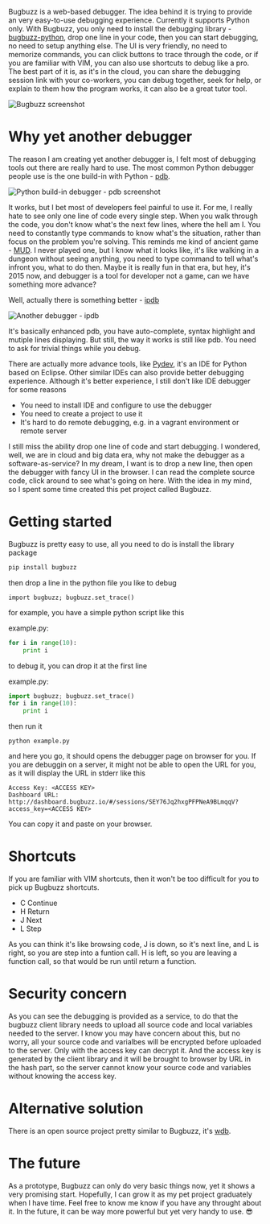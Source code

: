 Bugbuzz is a web-based debugger. The idea behind it is trying to provide an very easy-to-use debugging experience. Currently it supports Python only. With Bugbuzz, you only need to install the debugging library - [bugbuzz-python](https://github.com/victorlin/bugbuzz-python), drop one line in your code, then you can start debugging, no need to setup anything else. The UI is very friendly, no need to memorize commands, you can click buttons to trace through the code, or if you are familiar with VIM, you can also use shortcuts to debug like a pro. The best part of it is, as it's in the cloud, you can share the debugging session link with your co-workers, you can debug together, seek for help, or explain to them how the program works, it can also be a great tutor tool.

![Bugbuzz screenshot](https://cloud.githubusercontent.com/assets/201615/7791039/504bf5ba-024d-11e5-9f19-ec865b1e5b36.png)

# Why yet another debugger

The reason I am creating yet another debugger is, I felt most of debugging tools out there are really hard to use. The most common Python debugger people use is the one build-in with Python - [pdb](https://docs.python.org/2/library/pdb.html).

![Python build-in debugger - pdb screenshot](https://cloud.githubusercontent.com/assets/201615/7790924/8b0dabe2-024a-11e5-86e4-ae46a07699bb.png)

It works, but I bet most of developers feel painful to use it. For me, I really hate to see only one line of code every single step. When you walk through the code, you don't know what's the next few lines, where the hell am I. You need to constantly type commands to know what's the situation, rather than focus on the problem you're solving. This reminds me kind of ancient game - [MUD](http://en.wikipedia.org/wiki/MUD). I never played one, but I know what it looks like, it's like walking in a dungeon without seeing anything, you need to type command to tell what's infront you, what to do then. Maybe it is really fun in that era, but hey, it's 2015 now, and debugger is a tool for developer not a game, can we have something more advance?

Well, actually there is something better - [ipdb](https://pypi.python.org/pypi/ipdb)

![Another debugger - ipdb](https://cloud.githubusercontent.com/assets/201615/7791008/8406135a-024c-11e5-91be-75673ad5c543.png)

It's basically enhanced pdb, you have auto-complete, syntax highlight and mutiple lines displaying. But still, the way it works is still like pdb. You need to ask for trivial things while you debug.

There are actually more advance tools, like [Pydev](http://pydev.org), it's an IDE for Python based on Eclipse. Other similar IDEs can also provide better debugging experience. Although it's better experience, I still don't like IDE debugger for some reasons

 - You need to install IDE and configure to use the debugger
 - You need to create a project to use it
 - It's hard to do remote debugging, e.g. in a vagrant environment or remote server

I still miss the ability drop one line of code and start debugging. I wondered, well, we are in cloud and big data era, why not make the debugger as a software-as-service? In my dream, I want is to drop a new line, then open the debugger with fancy UI in the browser. I can read the complete source code, click around to see what's going on here. With the idea in my mind, so I spent some time created this pet project called Bugbuzz.

# Getting started

Bugbuzz is pretty easy to use, all you need to do is install the library package

```bash
pip install bugbuzz
```

then drop a line in the python file you like to debug

```
import bugbuzz; bugbuzz.set_trace()
```

for example, you have a simple python script like this

example.py:
```python
for i in range(10):
    print i
```

to debug it, you can drop it at the first line

example.py:
```python
import bugbuzz; bugbuzz.set_trace()
for i in range(10):
    print i
```

then run it

```
python example.py
```

and here you go, it should opens the debugger page on browser for you. If you are debuggin on a server, it might not be able to open the URL for you, as it will display the URL in stderr like this

```
Access Key: <ACCESS KEY>
Dashboard URL: http://dashboard.bugbuzz.io/#/sessions/SEY76Jq2hxgPFPNeA9BLmqqV?access_key=<ACCESS KEY>
```

You can copy it and paste on your browser.

# Shortcuts

If you are familiar with VIM shortcuts, then it won't be too difficult for you to pick up Bugbuzz shortcuts.

 - C Continue
 - H Return
 - J Next
 - L Step

As you can think it's like browsing code, J is down, so it's next line, and L is right, so you are step into a funtion call. H is left, so you are leaving a function call, so that would be run until return a function.

# Security concern

As you can see the debugging is provided as a service, to do that the bugbuzz client library needs to upload all source code and local variables needed to the server. I know you may have concern about this, but no worry, all your source code and varialbes will be encrypted before uploaded to the server. Only with the access key can decrypt it. And the access key is generated by the client library and it will be brought to browser by URL in the hash part, so the server cannot know your source code and variables without knowing the access key.

# Alternative solution

There is an open source project pretty similar to Bugbuzz, it's [wdb](https://github.com/Kozea/wdb).

# The future

As a prototype, Bugbuzz can only do very basic things now, yet it shows a very promising start. Hopefully, I can grow it as my pet project graduately when I have time. Feel free to know me know if you have any throught about it. In the future, it can be way more powerful but yet very handy to use. 😎

